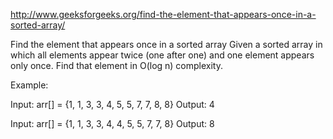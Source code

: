 http://www.geeksforgeeks.org/find-the-element-that-appears-once-in-a-sorted-array/ 

Find the element that appears once in a sorted array
Given a sorted array in which all elements appear twice (one after one) and one element appears only once. Find that element in O(log n) complexity.

Example:

Input:   arr[] = {1, 1, 3, 3, 4, 5, 5, 7, 7, 8, 8}
Output:  4

Input:   arr[] = {1, 1, 3, 3, 4, 4, 5, 5, 7, 7, 8}
Output:  8